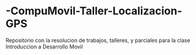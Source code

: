 # -CompuMovil-Taller-Localizacion-GPS
Repositorio con la resolucion de trabajos, talleres, y parciales para la clase Introduccion a Desarrollo Movil
